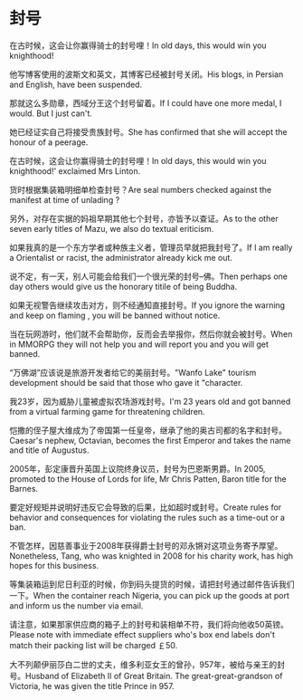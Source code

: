 # 封号

<p><span class="chinese">在古时候，这会让你赢得骑士的封号哩！</span><span class="english">In old days, this would win you knighthood!</span></p>

<p><span class="chinese">他写博客使用的波斯文和英文，其博客已经被封号关闭。</span><span class="english">His blogs, in Persian and English, have been suspended.</span></p>

<p><span class="chinese">那就这么多勋章，西域分王这个封号留着。</span><span class="english">If I could have one more medal, I would. But I just can't.</span></p>

<p><span class="chinese">她已经证实自己将接受贵族封号。</span><span class="english">She has confirmed that she will accept the honour of a peerage.</span></p>

<p><span class="chinese">在古时候，这会让你赢得骑士的封号哩！</span><span class="english">In old days, this would win you knighthood!' exclaimed Mrs Linton.</span></p>

<p><span class="chinese">货时根据集装箱明细单检查封号？</span><span class="english">Are seal numbers checked against the manifest at time of unlading ?</span></p>

<p><span class="chinese">另外，对存在实据的妈祖早期其他七个封号，亦皆予以查证。</span><span class="english">As to the other seven early titles of Mazu, we also do textual eriticism.</span></p>

<p><span class="chinese">如果我真的是一个东方学者或种族主义者，管理员早就把我封号了。</span><span class="english">If I am really a Orientalist or racist, the administrator already kick me out.</span></p>

<p><span class="chinese">说不定，有一天，别人可能会给我们一个很光荣的封号–佛。</span><span class="english">Then perhaps one day others would give us the honorary titile of being Buddha.</span></p>

<p><span class="chinese">如果无视警告继续攻击对方，则不经通知直接封号。</span><span class="english">If you ignore the warning and keep on flaming , you will be banned without notice.</span></p>

<p><span class="chinese">当在玩网游时，他们就不会帮助你，反而会去举报你，然后你就会被封号。</span><span class="english">When in MMORPG they will not help you and will report you and you will get banned.</span></p>

<p><span class="chinese">“万佛湖”应该说是旅游开发者给它的美丽封号。</span><span class="english">"Wanfo Lake" tourism development should be said that those who gave it "character.</span></p>

<p><span class="chinese">我23岁，因为威胁儿童被虚拟农场游戏封号。</span><span class="english">I'm 23 years old and got banned from a virtual farming game for threatening children.</span></p>

<p><span class="chinese">恺撒的侄子屋大维成为了帝国第一任皇帝，继承了他的奥古司都的名字和封号。</span><span class="english">Caesar's nephew, Octavian, becomes the first Emperor and takes the name and title of Augustus.</span></p>

<p><span class="chinese">2005年，彭定康晋升英国上议院终身议员，封号为巴恩斯男爵。</span><span class="english">In 2005, promoted to the House of Lords for life, Mr Chris Patten, Baron title for the Barnes.</span></p>

<p><span class="chinese">要定好规矩并说明好违反它会导致的后果，比如超时或封号。</span><span class="english">Create rules for behavior and consequences for violating the rules such as a time-out or a ban.</span></p>

<p><span class="chinese">不管怎样，因慈善事业于2008年获得爵士封号的邓永锵对这项业务寄予厚望。</span><span class="english">Nonetheless, Tang, who was knighted in 2008 for his charity work, has high hopes for this business.</span></p>

<p><span class="chinese">等集装箱运到尼日利亚的时候，你到码头提货的时候，请把封号通过邮件告诉我们一下。</span><span class="english">When the container reach Nigeria, you can pick up the goods at port and inform us the number via email.</span></p>

<p><span class="chinese">请注意，如果那家供应商的箱子上的封号和装相单不符，我们将向他收50英镑。</span><span class="english">Please note with immediate effect suppliers who's box end labels don't match their packing list will be charged ￡50.</span></p>

<p><span class="chinese">大不列颠伊丽莎白二世的丈夫，维多利亚女王的曾孙，957年，被给与亲王的封号。</span><span class="english">Husband of Elizabeth II of Great Britain. The great-great-grandson of Victoria, he was given the title Prince in 957.</span></p>

